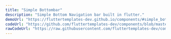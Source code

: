 ```yaml
---
title: "Simple Bottombar"
description: "Simple Bottom Navigation bar built in flutter."
demoUrl: "https://fluttertemplates-dev.github.io/components/#simple_bottom_nav"
codeUrl: "https://github.com/fluttertemplates-dev/components/blob/master/lib/components/navigation/bottom_nav/simple_bottom.dart"
rawCodeUrl: "https://raw.githubusercontent.com/fluttertemplates-dev/components/master/lib/components/navigation/bottom_nav/simple_bottom.dart"
---
```

